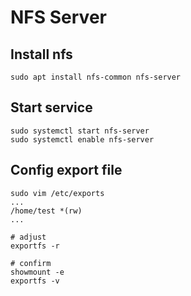 # NFS Server

## Install nfs
```shell
sudo apt install nfs-common nfs-server
```

## Start service
```shell
sudo systemctl start nfs-server
sudo systemctl enable nfs-server
```

## Config export file
```shell
sudo vim /etc/exports
...
/home/test *(rw)
...

# adjust
exportfs -r

# confirm
showmount -e
exportfs -v
```



